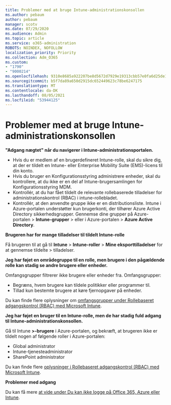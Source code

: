 ```yaml
---
title: Problemer med at bruge Intune-administrationskonsollen
ms.author: pebaum
author: pebaum
manager: scotv
ms.date: 07/29/2020
ms.audience: Admin
ms.topic: article
ms.service: o365-administration
ROBOTS: NOINDEX, NOFOLLOW
localization_priority: Priority
ms.collection: Adm_O365
ms.custom:
- "1790"
- "9000214"
ms.openlocfilehash: 9310e8685a922207be8d5672d7929e19313cbb57e0fa6d25de149106692e811f
ms.sourcegitcommit: b5f7da89a650d2915dc652449623c78be6247175
ms.translationtype: MT
ms.contentlocale: da-DK
ms.lasthandoff: 08/05/2021
ms.locfileid: "53944125"
---
```

# <a name="problems-using-the-intune-admin-console"></a>Problemer med at bruge Intune-administrationskonsollen

**"Adgang nægtet" når du navigerer i Intune-administrationsportalen.**

- Hvis du er medlem af en brugerdefineret Intune-rolle, skal du sikre dig, at der er tildelt en Intune- eller Enterprise Mobility Suite (EMS)-licens til din konto.
- Hvis du bruger en Konfigurationsstyring administrere enheder, skal du kontrollere, at du ikke er en del af Intune-brugersamlingen for Konfigurationsstyring MDM.
- Kontrollér, at du har fået tildelt de relevante rollebaserede tilladelser for administrationskontrol (RBAC) i intune-rollebladet.
- Kontrollér, at den anvendte gruppe ikke er en distributionsliste. Intune i Azure-portalen understøtter kun brugerkonti, der tilhører Azure Active Directory sikkerhedsgrupper. Gennemse dine grupper på Azure-portalen > **Intune-grupper**  >  eller i Azure-portalen > **Azure Active Directory**.

**Brugeren har for mange tilladelser til tildelt Intune-rolle**

Få brugeren til at gå til **Intune**  >  **Intune-roller**  >  **Mine eksporttilladelser** for at gennemse tildelte  >   tilladelser.

**Jeg har føjet en områdegruppe til en rolle, men brugere i den pågældende rolle kan stadig se andre brugere eller enheder.**

Omfangsgrupper filtrerer ikke brugere eller enheder fra. Omfangsgrupper:

- Begræns, hvem brugere kan tildele politikker eller programmer til.
- Tillad kun bestemte brugere at køre fjernopgaver på enheder.

Du kan finde flere oplysninger om [omfangsgrupper under Rollebaseret adgangskontrol (RBAC) med Microsoft Intune](https://docs.microsoft.com/intune/role-based-access-control).

**Jeg har føjet en bruger til en Intune-rolle, men de har stadig fuld adgang til Intune-administrationskonsollen.**

Gå til Intune **>-brugere** i Azure-portalen, og bekræft, at brugeren ikke er tildelt nogen af følgende roller i Azure-portalen:

- Global administrator
- Intune-tjenesteadministrator
- SharePoint administrator

Du kan finde flere [oplysninger i Rollebaseret adgangskontrol (RBAC) med Microsoft Intune](https://docs.microsoft.com/intune/role-based-access-control).

**Problemer med adgang**

Du kan få mere [at vide under Du kan ikke logge på Office 365, Azure eller Intune](https://support.microsoft.com/help/2412085/you-can-t-sign-in-to-office-365-azure-or-intune).